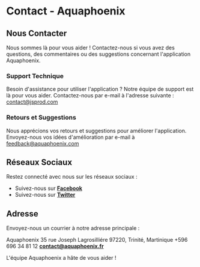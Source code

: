 # Contact - Aquaphoenix

## Nous Contacter

Nous sommes là pour vous aider ! Contactez-nous si vous avez des questions, des commentaires ou des suggestions concernant l'application Aquaphoenix.

### Support Technique

Besoin d'assistance pour utiliser l'application ? Notre équipe de support est là pour vous aider. Contactez-nous par e-mail à l'adresse suivante : contact@jsprod.com

### Retours et Suggestions

Nous apprécions vos retours et suggestions pour améliorer l'application. Envoyez-nous vos idées d'amélioration par e-mail à feedback@aquaphoenix.com

## Réseaux Sociaux

Restez connecté avec nous sur les réseaux sociaux :

- Suivez-nous sur **[Facebook](https://www.facebook.com/AquaphoenixApp)**
- Suivez-nous sur **[Twitter](https://twitter.com/AquaphoenixApp)**

## Adresse

Envoyez-nous un courrier à notre adresse principale :

Aquaphoenix
35 rue Joseph Lagrosilliére
97220, Trinité, Martinique
+596 696 34 81 12
**[contact@aquaphoenix.fr](mailto:contact@aquaphoenix.fr)**

L'équipe Aquaphoenix a hâte de vous aider !
